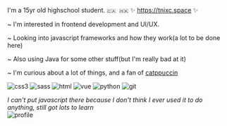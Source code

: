 I'm a 15yr old highschool student. `🇨🇦 🇭🇰` ✨ https://tnixc.space ✨

~ I'm interested in frontend development and UI/UX.

~ Looking into javascript frameworks and how they work(a lot to be done here)

~ Also using Java for some other stuff(but I'm really bad at it)

~ I'm curious about a lot of things, and a fan of [catppuccin](https://github.com/catppuccin)

![css3](https://img.shields.io/badge/CSS3-1572B6?style=for-the-badge&logo=css3&logoColor=white) ![sass](https://img.shields.io/badge/Sass-CC6699?style=for-the-badge&logo=sass&logoColor=white
) ![html](https://img.shields.io/badge/HTML5-E34F26?style=for-the-badge&logo=html5&logoColor=white) ![vue](https://img.shields.io/badge/Vue%20js-35495E?style=for-the-badge&logo=vuedotjs&logoColor=4FC08D) ![python](https://img.shields.io/badge/Python-FFD43B?style=for-the-badge&logo=python&logoColor=blue
) ![git](https://img.shields.io/badge/GIT-E44C30?style=for-the-badge&logo=git&logoColor=white)

_I can't put javascript there because I don't think I ever used it to do anything, still got lots to learn_
<br>
![profile](https://github-readme-stats-git-masterrstaa-rickstaa.vercel.app/api?username=Tnixc&theme=tokyonight)
